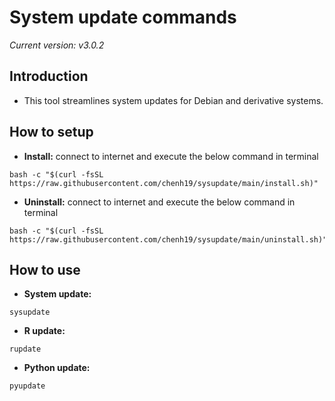 # System update commands
*Current version: v3.0.2*

## Introduction
- This tool streamlines system updates for Debian and derivative systems.

## How to setup
- **Install:** connect to internet and execute the below command in terminal
```
bash -c "$(curl -fsSL https://raw.githubusercontent.com/chenh19/sysupdate/main/install.sh)"
```

- **Uninstall:** connect to internet and execute the below command in terminal  
```
bash -c "$(curl -fsSL https://raw.githubusercontent.com/chenh19/sysupdate/main/uninstall.sh)"
```

## How to use
- **System update:**
```
sysupdate
```

- **R update:**
```
rupdate
```

- **Python update:**
```
pyupdate
```
